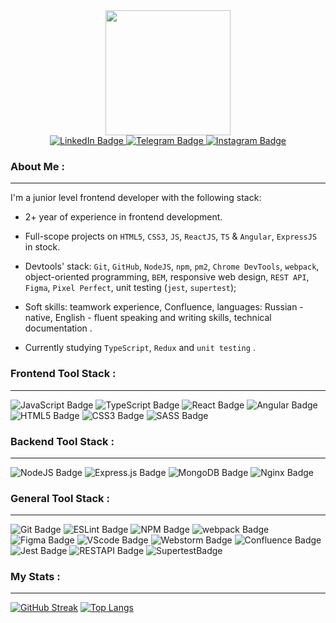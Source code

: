 
<div id="header" align="center">
  <img src="https://media.giphy.com/media/hpXdHPfFI5wTABdDx9/giphy.gif" width="200">
</div> 
<div id="badges" align="center">
  <a href="https://www.linkedin.com/in/dariamatveeva/">
    <img src="https://img.shields.io/badge/LinkedIn-blue?style=social&logo=linkedin&logoColor=blue" alt="LinkedIn Badge"/>
  </a>
  <a href="https://t.me/DannyohDanny">
    <img src="https://img.shields.io/badge/Telegram-red?style=social&logo=telegram&logoColor=blue" alt="Telegram Badge"/>
  </a>
  <a href="https://www.instagram.com/inspiration_zone">
    <img src="https://img.shields.io/badge/Instagram-red?style=social&logo=instagram&logoColor=pink" alt="Instagram Badge"/>
   </a>
  <div>
<img src="https://komarev.com/ghpvc/?username=DannyOhDanny&style=flat-square&color=blue" alt=""/>
  </div>
</div>

### About Me :
---
I'm a junior level frontend developer with the following stack:

-  2+ year of experience in frontend development.

- Full-scope projects on `HTML5`, `CSS3`, `JS`, `ReactJS`, `TS` & `Angular`, `ExpressJS` in stock.

- Devtools' stack: `Git`, `GitHub`, `NodeJS`, `npm`, `pm2`, `Chrome DevTools`, `webpack`, object-oriented programming, `BEM`, responsive web design, `REST API`, `Figma`, `Pixel Perfect`, unit testing (`jest`, `supertest`);

-  Soft skills: teamwork experience, Confluence, languages: Russian - native, English - fluent speaking and writing skills, technical documentation .

- Currently studying `TypeScript`, `Redux` and `unit testing` .

### Frontend Tool Stack :
---
<div> 
  <img src="https://img.shields.io/badge/javascript-%23404d59.svg?style=for-the-badge&logo=javascript&logoColor=%23F7DF1E" alt="JavaScript Badge" />
  <img src="https://img.shields.io/badge/TypeScript-%23404d59.svg?style=for-the-badge&logo=typescript&logoColor=blue" alt="TypeScript Badge" />
  <img src="https://img.shields.io/badge/react-%23404d59.svg?style=for-the-badge&logo=react&logoColor=%2361DAFB" alt="React Badge" />
  <img src="https://img.shields.io/badge/Angular-%23404d59.svg?style=for-the-badge&logo=angular&logoColor=red" alt="Angular Badge" />
  <img src="https://img.shields.io/badge/html5-%23404d59.svg?style=for-the-badge&logo=html5&logoColor=orange" alt="HTML5 Badge" />
  <img src="https://img.shields.io/badge/css3-%23404d59.svg?style=for-the-badge&logo=css3&logoColor=lightblue" alt="CSS3 Badge" />
  <img src="https://img.shields.io/badge/SASS-%23404d59.svg?style=for-the-badge&logo=SASS&logoColor=hotpink" alt="SASS Badge" />
</div>

### Backend Tool Stack :
---
<div id="backend" style="display: inline">
  <img src="https://img.shields.io/badge/node.js-%23404d59?style=for-the-badge&logo=node.js&logoColor=green" alt="NodeJS Badge" />
  <img src="https://img.shields.io/badge/express.js-%23404d59.svg?style=for-the-badge&logo=express&logoColor=%2361DAFB" alt="Express.js Badge" />
  <img src="https://img.shields.io/badge/MongoDB-%23404d59.svg?style=for-the-badge&logo=mongodb&logoColor=green" alt="MongoDB Badge" />
  <img src="https://img.shields.io/badge/nginx-%23404d59.svg?style=for-the-badge&logo=nginx&logoColor=green" alt="Nginx Badge" />		
</div>

### General Tool Stack :
---
<div id="general" style="display: inline">
  <img src="https://img.shields.io/badge/git-%23404d59.svg?style=for-the-badge&logo=git&logoColor=red" alt="Git Badge" />
  <img src="https://img.shields.io/badge/ESLint-%23404d59?style=for-the-badge&logo=eslint&logoColor=violet" alt="ESLint Badge" />
  <img src="https://img.shields.io/badge/NPM-%23404d59?style=for-the-badge&logo=npm&logoColor=red" alt="NPM Badge" />
  <img src="https://img.shields.io/badge/Webpack-%23404d59?style=for-the-badge&logo=webpack&logoColor=blue" alt="webpack Badge" />
  <img src="https://img.shields.io/badge/figma-%23404d59.svg?style=for-the-badge&logo=figma&logoColor=purple" alt="Figma Badge" />
  <img src="https://img.shields.io/badge/vscode-%23404d59?style=for-the-badge&logo=vscode&logoColor=white" alt="VScode Badge" />
  <img src="https://img.shields.io/badge/webstorm-%23404d59?style=for-the-badge&logo=webstorm&logoColor=lightblue" alt="Webstorm Badge" />
  <img src="https://img.shields.io/badge/Confluence-%23404d59?style=for-the-badge&logo=confluence&logoColor=blue" alt="Confluence Badge" />
  <img src="https://img.shields.io/badge/Jest-%23404d59?style=for-the-badge&logo=jest&logoColor=red" alt="Jest Badge" />
  <img src="https://img.shields.io/badge/REST API-%23404d59?style=for-the-badge&logo=restapi&logoColor=lightblue" alt="RESTAPI Badge" />
  <img src="https://img.shields.io/badge/Supertest-%23404d59?style=for-the-badge&logo=supertest&logoColor=blue" alt="SupertestBadge" />

</div>

### My Stats :
---
[![GitHub Streak](http://github-readme-streak-stats.herokuapp.com?user=DannyOhDanny&theme=dark&background=000000)](https://git.io/streak-stats) [![Top Langs](https://github-readme-stats.vercel.app/api/top-langs/?username=DannyOhDanny&layout=compact&theme=vision-friendly-dark)](https://github.com/anuraghazra/github-readme-stats)

<!--
**DannyOhDanny/DannyOhDanny** is a ✨ _special_ ✨ repository because its `README.md` (this file) appears on your GitHub profile.

Here are some ideas to get you started:

- 🔭 I’m currently working on ...
- 🌱 I’m currently learning ...
- 👯 I’m looking to collaborate on ...
- 🤔 I’m looking for help with ...
- 💬 Ask me about ...
- 📫 How to reach me: ...
- 😄 Pronouns: ...
- ⚡ Fun fact: ...
-->
